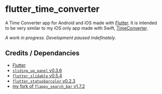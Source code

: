 # flutter_time_converter

A Time Converter app for Android and iOS made with [Flutter](https://flutter.dev/). It is intended to be very similar to my iOS only app made with Swift, [TimeConverter](https://github.com/urwrstkn8mare/TimeConverter).

_A work in progress. Development paused indefinately._

## Credits / Dependancies

- [Flutter](https://flutter.dev/)
- [`sliding_up_panel` v0.3.6](https://pub.dev/packages/sliding_up_panel/versions/0.3.6)
- [`flutter_slidable` v0.5.4](https://pub.dev/packages/flutter_slidable/versions/0.5.4)
- [`flutter_statusbarcolor` v0.2.3](https://pub.dev/packages/flutter_statusbarcolor/versions/0.2.3)
- [my fork of `flappy_search_bar` v1.7.2](https://github.com/urwrstkn8mare/flappy_search_bar)
